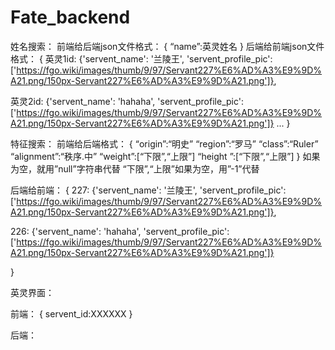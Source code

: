 # Fate_backend
姓名搜索： 
前端给后端json文件格式： 
{ 
“name”:英灵姓名 
} 
后端给前端json文件格式： 
{ 
英灵1id: {'servent_name': '兰陵王', 
'servent_profile_pic': ['https://fgo.wiki/images/thumb/9/97/Servant227%E6%AD%A3%E9%9D%A21.png/150px-Servant227%E6%AD%A3%E9%9D%A21.png']},

英灵2id: {'servent_name': 'hahaha', 
'servent_profile_pic': ['https://fgo.wiki/images/thumb/9/97/Servant227%E6%AD%A3%E9%9D%A21.png/150px-Servant227%E6%AD%A3%E9%9D%A21.png']}
...
}

特征搜索：
前端给后端格式：
{
“origin”:“明史”
“region”:“罗马”
“class”:“Ruler”
“alignment”:“秩序.中”
“weight”:[“下限”,“上限”]
“height ”:[“下限”,“上限”]
}
如果为空，就用”null”字符串代替
“下限”,“上限”如果为空，用”-1”代替

后端给前端：
{
227: {'servent_name': '兰陵王', 
'servent_profile_pic': ['https://fgo.wiki/images/thumb/9/97/Servant227%E6%AD%A3%E9%9D%A21.png/150px-Servant227%E6%AD%A3%E9%9D%A21.png']},

226: {'servent_name': 'hahaha', 
'servent_profile_pic': ['https://fgo.wiki/images/thumb/9/97/Servant227%E6%AD%A3%E9%9D%A21.png/150px-Servant227%E6%AD%A3%E9%9D%A21.png']}

}

英灵界面：

前端：
{
servent_id:XXXXXX
}

后端：
